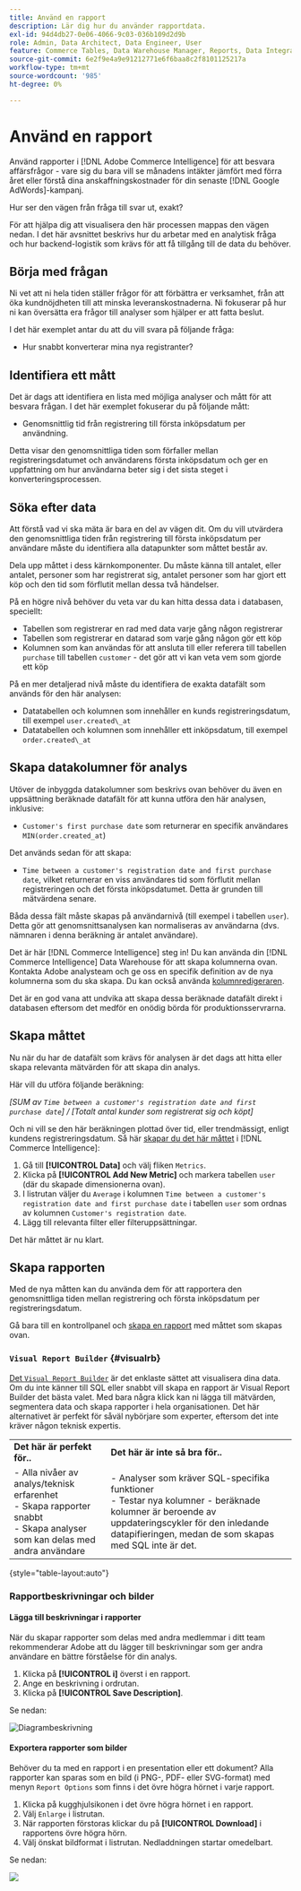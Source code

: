 ```yaml
---
title: Använd en rapport
description: Lär dig hur du använder rapportdata.
exl-id: 94d4db27-0e06-4066-9c03-036b109d2d9b
role: Admin, Data Architect, Data Engineer, User
feature: Commerce Tables, Data Warehouse Manager, Reports, Data Integration
source-git-commit: 6e2f9e4a9e91212771e6f6baa8c2f8101125217a
workflow-type: tm+mt
source-wordcount: '985'
ht-degree: 0%

---
```


# Använd en rapport

Använd rapporter i [!DNL Adobe Commerce Intelligence] för att besvara affärsfrågor - vare sig du bara vill se månadens intäkter jämfört med förra året eller förstå dina anskaffningskostnader för din senaste [!DNL Google AdWords]-kampanj.

Hur ser den vägen från fråga till svar ut, exakt?

För att hjälpa dig att visualisera den här processen mappas den vägen nedan. I det här avsnittet beskrivs hur du arbetar med en analytisk fråga och hur backend-logistik som krävs för att få tillgång till de data du behöver.

## Börja med frågan

Ni vet att ni hela tiden ställer frågor för att förbättra er verksamhet, från att öka kundnöjdheten till att minska leveranskostnaderna. Ni fokuserar på hur ni kan översätta era frågor till analyser som hjälper er att fatta beslut.

I det här exemplet antar du att du vill svara på följande fråga:

* Hur snabbt konverterar mina nya registranter?

## Identifiera ett mått

Det är dags att identifiera en lista med möjliga analyser och mått för att besvara frågan. I det här exemplet fokuserar du på följande mått:

* Genomsnittlig tid från registrering till första inköpsdatum per användning.

Detta visar den genomsnittliga tiden som förfaller mellan registreringsdatumet och användarens första inköpsdatum och ger en uppfattning om hur användarna beter sig i det sista steget i konverteringsprocessen.

## Söka efter data

Att förstå vad vi ska mäta är bara en del av vägen dit. Om du vill utvärdera den genomsnittliga tiden från registrering till första inköpsdatum per användare måste du identifiera alla datapunkter som måttet består av.

Dela upp måttet i dess kärnkomponenter. Du måste känna till antalet, eller antalet, personer som har registrerat sig, antalet personer som har gjort ett köp och den tid som förflutit mellan dessa två händelser.

På en högre nivå behöver du veta var du kan hitta dessa data i databasen, speciellt:

* Tabellen som registrerar en rad med data varje gång någon registrerar
* Tabellen som registrerar en datarad som varje gång någon gör ett köp
* Kolumnen som kan användas för att ansluta till eller referera till tabellen `purchase` till tabellen `customer` - det gör att vi kan veta vem som gjorde ett köp

På en mer detaljerad nivå måste du identifiera de exakta datafält som används för den här analysen:

* Datatabellen och kolumnen som innehåller en kunds registreringsdatum, till exempel `user.created\_at`
* Datatabellen och kolumnen som innehåller ett inköpsdatum, till exempel `order.created\_at`

## Skapa datakolumner för analys

Utöver de inbyggda datakolumner som beskrivs ovan behöver du även en uppsättning beräknade datafält för att kunna utföra den här analysen, inklusive:

* `Customer's first purchase date` som returnerar en specifik användares `MIN(order.created_at`)

Det används sedan för att skapa:

* `Time between a customer's registration date and first purchase date`, vilket returnerar en viss användares tid som förflutit mellan registreringen och det första inköpsdatumet. Detta är grunden till mätvärdena senare.

Båda dessa fält måste skapas på användarnivå (till exempel i tabellen `user`). Detta gör att genomsnittsanalysen kan normaliseras av användarna (dvs. nämnaren i denna beräkning är antalet användare).

Det är här [!DNL Commerce Intelligence] steg in! Du kan använda din [!DNL Commerce Intelligence] Data Warehouse för att skapa kolumnerna ovan. Kontakta Adobe analysteam och ge oss en specifik definition av de nya kolumnerna som du ska skapa. Du kan också använda [kolumnredigeraren](../../data-analyst/data-warehouse-mgr/creating-calculated-columns.md).

Det är en god vana att undvika att skapa dessa beräknade datafält direkt i databasen eftersom det medför en onödig börda för produktionsservrarna.

## Skapa måttet

Nu när du har de datafält som krävs för analysen är det dags att hitta eller skapa relevanta mätvärden för att skapa din analys.

Här vill du utföra följande beräkning:


_[SUM av `Time between a customer's registration date and first purchase date`] / [Totalt antal kunder som registrerat sig och köpt]_

Och ni vill se den här beräkningen plottad över tid, eller trendmässigt, enligt kundens registreringsdatum. Så här [skapar du det här måttet](../../data-user/reports/ess-manage-data-metrics.md) i [!DNL Commerce Intelligence]:

1. Gå till **[!UICONTROL Data]** och välj fliken `Metrics`.
1. Klicka på **[!UICONTROL Add New Metric]** och markera tabellen `user` (där du skapade dimensionerna ovan).
1. I listrutan väljer du `Average` i kolumnen `Time between a customer's registration date and first purchase date` i tabellen `user` som ordnas av kolumnen `Customer's registration date`.
1. Lägg till relevanta filter eller filteruppsättningar.

Det här måttet är nu klart.

## Skapa rapporten

Med de nya måtten kan du använda dem för att rapportera den genomsnittliga tiden mellan registrering och första inköpsdatum per registreringsdatum.

Gå bara till en kontrollpanel och [skapa en rapport](../../data-user/reports/ess-manage-data-metrics.md) med måttet som skapas ovan.

### `Visual Report Builder` {#visualrb}

[Det `Visual Report Builder`](../../data-user/reports/ess-rpt-build-visual.md) är det enklaste sättet att visualisera dina data. Om du inte känner till SQL eller snabbt vill skapa en rapport är Visual Report Builder det bästa valet. Med bara några klick kan ni lägga till mätvärden, segmentera data och skapa rapporter i hela organisationen. Det här alternativet är perfekt för såväl nybörjare som experter, eftersom det inte kräver någon teknisk expertis.

|  |  |
|--- |--- |
| **Det här är perfekt för..** | **Det här är inte så bra för..** |
| - Alla nivåer av analys/teknisk erfarenhet<br> - Skapa rapporter snabbt<br> - Skapa analyser som kan delas med andra användare | - Analyser som kräver SQL-specifika funktioner <br> - Testar nya kolumner - beräknade kolumner är beroende av uppdateringscykler för den inledande datapifieringen, medan de som skapas med SQL inte är det. |

{style="table-layout:auto"}

### Rapportbeskrivningar och bilder

#### Lägga till beskrivningar i rapporter

När du skapar rapporter som delas med andra medlemmar i ditt team rekommenderar Adobe att du lägger till beskrivningar som ger andra användare en bättre förståelse för din analys.

1. Klicka på **[!UICONTROL i]** överst i en rapport.
1. Ange en beskrivning i ordrutan.
1. Klicka på **[!UICONTROL Save Description]**.

Se nedan:

![Diagrambeskrivning](../../assets/Chart_Description.gif)

#### Exportera rapporter som bilder

Behöver du ta med en rapport i en presentation eller ett dokument? Alla rapporter kan sparas som en bild (i PNG-, PDF- eller SVG-format) med menyn `Report Options` som finns i det övre högra hörnet i varje rapport.

1. Klicka på kugghjulsikonen i det övre högra hörnet i en rapport.
1. Välj `Enlarge` i listrutan.
1. När rapporten förstoras klickar du på **[!UICONTROL Download]** i rapportens övre högra hörn.
1. Välj önskat bildformat i listrutan. Nedladdningen startar omedelbart.

Se nedan:

![](../../assets/exp-rep-as-image.gif)

